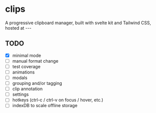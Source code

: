 # clips

A progressive clipboard manager, built with svelte kit and Tailwind CSS, hosted at ---

## TODO

- [x] minimal mode
- [ ] manual format change
- [ ] test coverage
- [ ] animations
- [ ] modals
- [ ] grouping and/or tagging
- [ ] clip annotation
- [ ] settings
- [ ] hotkeys (ctrl-c / ctrl-v on focus / hover, etc.)
- [ ] indexDB to scale offline storage
